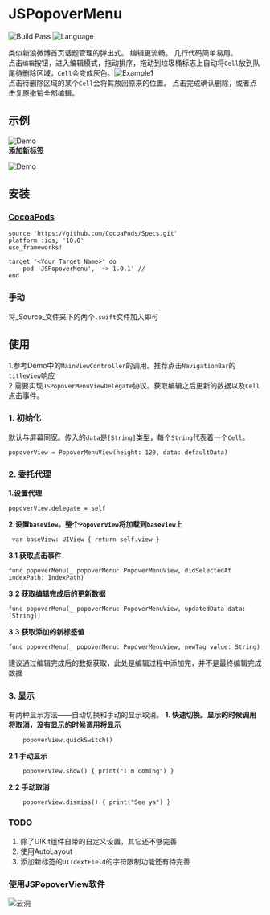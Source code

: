 # JSPopoverMenu
![Build Pass](https://img.shields.io/travis/rust-lang/rust.svg)
![Language](https://img.shields.io/badge/swift-4.0-orange.svg)

类似新浪微博首页话题管理的弹出式。 编辑更流畅。 几行代码简单易用。    
点击`编辑`按钮，进入编辑模式，拖动排序，拖动到垃圾桶标志上自动将`Cell`放到队尾待删除区域，`Cell`会变成灰色。![Example1](https://github.com/DevNewbee/JSPopoverMenu/blob/master/Assets/Example1.png)    
点击待删除区域的某个`Cell`会将其放回原来的位置。
点击完成确认删除，或者点击复原撤销全部编辑。


## 示例

![Demo](https://github.com/DevNewbee/JSPopoverMenu/blob/master/Assets/Demo_ch.gif)  
__添加新标签__

![Demo](https://github.com/DevNewbee/JSPopoverMenu/blob/master/Assets/Add_ch.gif)
## 安装
### [CocoaPods](http://cocoapods.org)

	source 'https://github.com/CocoaPods/Specs.git'
	platform :ios, '10.0'
	use_frameworks!

	target '<Your Target Name>' do
   		pod 'JSPopoverMenu', '~> 1.0.1' //
	end
	
### 手动
将_Source_文件夹下的两个`.swift`文件加入即可
## 使用
1.参考Demo中的`MainViewController`的调用。推荐点击`NavigationBar`的`titleView`响应    
2.需要实现`JSPopoverMenuViewDelegate`协议。获取编辑之后更新的数据以及`Cell`点击事件。
### 1. 初始化 
默认与屏幕同宽。传入的`data`是`[String]`类型，每个`String`代表着一个`Cell`。

    popoverView = PopoverMenuView(height: 120, data: defaultData) 
 
    
### 2. 委托代理
__1.设置代理__

    popoverView.delegate = self
    
    
__2.设置`baseView`。整个`PopoverView`将加载到`baseView`上__

	 var baseView: UIView { return self.view }


__3.1 获取点击事件__

    func popoverMenu(_ popoverMenu: PopoverMenuView, didSelectedAt indexPath: IndexPath) 
__3.2 获取编辑完成后的更新数据__

    func popoverMenu(_ popoverMenu: PopoverMenuView, updatedData data: [String])
    
__3.3 获取添加的新标签值__

	func popoverMenu(_ popoverMenu: PopoverMenuView, newTag value: String)
建议通过编辑完成后的数据获取，此处是编辑过程中添加完，并不是最终编辑完成数据

### 3. 显示
有两种显示方法——自动切换和手动的显示取消。
__1. 快速切换。显示的时候调用将取消，没有显示的时候调用将显示__

        popoverView.quickSwitch()

__2.1 手动显示__

        popoverView.show() { print("I'm coming") } 

__2.2 手动取消__

        popoverView.dismiss() { print("See ya") } 
### TODO
1. 除了UIKit组件自带的自定义设置，其它还不够完善
2. 使用AutoLayout
3. 添加新标签的`UITdextField`的字符限制功能还有待完善
### 使用JSPopoverView软件

![云洞](https://github.com/DevNewbee/JSPopoverMenu/blob/master/Assets/CloudHole2.png)

